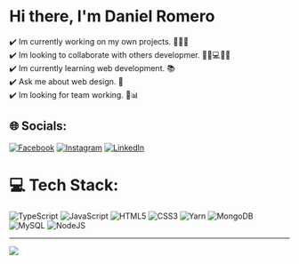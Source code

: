 # Hi there, I'm Daniel Romero
✔️ Im currently working on my own projects. 👨🏽‍💻<br>✔️ Im looking to collaborate with others developmer. 👨‍💻💻👨‍💻<br>✔️ Im currently learning web development. 📚<br>✔️ Ask me about web design. 💬<br>✔️ Im looking for team working. 💼📊 


## 🌐 Socials:
[![Facebook](https://img.shields.io/badge/Facebook-%231877F2.svg?logo=Facebook&logoColor=white)](https://facebook.com/eldante02) [![Instagram](https://img.shields.io/badge/Instagram-%23E4405F.svg?logo=Instagram&logoColor=white)](https://instagram.com/daromerof) [![LinkedIn](https://img.shields.io/badge/LinkedIn-%230077B5.svg?logo=linkedin&logoColor=white)](https://linkedin.com/in/daniel-romero) 

# 💻 Tech Stack:
![TypeScript](https://img.shields.io/badge/typescript-%23007ACC.svg?style=flat&logo=typescript&logoColor=white) ![JavaScript](https://img.shields.io/badge/javascript-%23323330.svg?style=flat&logo=javascript&logoColor=%23F7DF1E) ![HTML5](https://img.shields.io/badge/html5-%23E34F26.svg?style=flat&logo=html5&logoColor=white) ![CSS3](https://img.shields.io/badge/css3-%231572B6.svg?style=flat&logo=css3&logoColor=white) ![Yarn](https://img.shields.io/badge/yarn-%232C8EBB.svg?style=flat&logo=yarn&logoColor=white) ![MongoDB](https://img.shields.io/badge/MongoDB-%234ea94b.svg?style=flat&logo=mongodb&logoColor=white) ![MySQL](https://img.shields.io/badge/mysql-%2300f.svg?style=flat&logo=mysql&logoColor=white) ![NodeJS](https://img.shields.io/badge/node.js-6DA55F?style=flat&logo=node.js&logoColor=white)


---
[![](https://visitcount.itsvg.in/api?id=danielromerof&icon=0&color=0)](https://visitcount.itsvg.in)

<!-- Proudly created with GPRM ( https://gprm.itsvg.in ) -->
